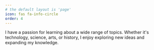 ```yaml
---
# the default layout is 'page'
icon: fas fa-info-circle
order: 4
---
```


I have a passion for learning about a wide range of topics. Whether it's technology, science, arts, or history, I enjoy exploring new ideas and expanding my knowledge.
